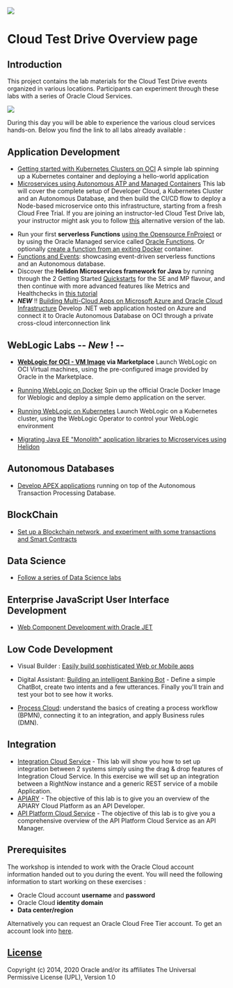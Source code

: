 ![](common/images/customer.logo2.png)
---
# Cloud Test Drive Overview page #

## Introduction ##

This project contains the lab materials for the Cloud Test Drive events organized in various locations.  Participants can experiment through these labs with a series of Oracle Cloud Services.  

![](common/images/Introslide.PNG)

During this day you will be able to experience the various cloud services hands-on.  Below you find the link to all labs already available : 


## Application Development ##
- [Getting started with Kubernetes Clusters on OCI](AppDev/Simple-OKE/README.md)
  A simple lab spinning up a Kubernetes container and deploying a hello-world application 
- [Microservices using Autonomous ATP and Managed Containers](https://janleemans.github.io/cloudtestdrive/AppDev/ATP-OKE/livelabs-trial)
  This lab will cover the complete setup of Developer Cloud, a Kubernetes Cluster and an Autonomous Database, and then build the CI/CD flow to deploy a Node-based microservice onto this infrastructure, starting from a fresh Cloud Free Trial.  If you are joining an instructor-led Cloud Test Drive lab, your instructor might ask you to follow [this](https://janleemans.github.io/cloudtestdrive/AppDev/ATP-OKE/livelabs-ctdenv) alternative version of the lab.

+ Run your first **serverless Functions** [using the Opensource FnProject](AppDev/functions/function2_lab.md) or by using the Oracle Managed service called [Oracle Functions](https://www.oracle.com/webfolder/technetwork/tutorials/infographics/oci_faas_gettingstarted_quickview/functions_quickview_top/functions_quickview/index.html#).  Or optionally [create a function from an exiting Docker](https://github.com/shaunsmith/functionslab-codeone19/blob/master/6-Container-as-Function.md) container.
+ [Functions and Events](AppDev/functionsandevents/FnHandson.md): showcasing event-driven serverless functions and an Autonomous database. 
+ Discover the **Helidon Microservices framework for Java** by running through the 2 Getting Started [Quickstarts](https://helidon.io/docs/latest/#/guides/01_overview) for the SE and MP flavour, and then continue with more advanced features like Metrics and Healthchecks in [this tutorial](https://github.com/tomas-langer/helidon-conference/blob/master/README.md)
+ ***NEW*** !!   [Building Multi-Cloud Apps on Microsoft Azure and Oracle Cloud Infrastructure](AppDev/OCI-Azure-Interconnection/README.md)
  Develop .NET web application hosted on Azure and connect it to Oracle Autonomous Database on OCI through a private cross-cloud interconnection link



## WebLogic Labs   -- ***New*** ! --

+ **[WebLogic for OCI - VM Image](https://oracle.github.io/cloudtestdrive/AppDev/wls/?page=wlscnonjrf.md) via Marketplace**
  Launch WebLogic on OCI Virtual machines, using the pre-configured image provided by Oracle in the Marketplace.

+ [Running WebLogic on Docker](AppDev/wls/WLS_on_Docker.md)
  Spin up the official Oracle Docker Image for Weblogic and deploy a simple demo application on the server.

+ [Running WebLogic on Kubernetes](AppDev/wls/WLS_on_OKE.md)
  Launch WebLogic on a Kubernetes cluster, using the WebLogic Operator to control your WebLogic environment
  
+ [Migrating Java EE "Monolith" application libraries to Microservices using Helidon](AppDev/helidon-k8s/README.md)

  




## Autonomous Databases

- [Develop APEX applications](ATP/APEX/readme.md) running on top of the Autonomous Transaction Processing Database.



## BlockChain ##

+ [Set up a Blockchain network, and experiment with some transactions and Smart Contracts](BlockChain/readme.md)

  

## Data Science ##

+ [Follow a series of Data Science labs](DataScience/README.md)

  

## Enterprise JavaScript User Interface Development ##

+ [Web Component Development with Oracle JET](https://github.com/geertjanw/ojet-training/blob/master/README.md)

  

## Low Code Development ##
+ Visual Builder : [Easily build sophisticated Web or Mobile apps](AppDev/vbcs/readme.md)

+ Digital Assistant: [Building an intelligent Banking Bot](Mobile/IntelligentBots/readme.md) - Define a simple ChatBot, create two intents and a few utterances.  Finally you'll train and test your bot to see how it works.

+ [Process Cloud](https://oracle.github.io/cloudtestdrive/Integration/process/?page=README.md): understand the basics of creating a process workflow (BPMN), connecting it to an integration, and apply Business rules (DMN).

  


## Integration ##

+ [Integration Cloud Service](Integration/readme.md) - This lab will show you how to set up integration between 2 systems simply using the drag & drop features of Integration Cloud Service.  In this exercise we will set up an integration between a RightNow instance and a generic REST service of a mobile Application.
+ [APIARY](Integration/APICS/APIPCS-DesignFirst.md) - The objective of this lab is to give you an overview of the APIARY Cloud Platform as an API Developer. 
+ [API Platform Cloud Service](Integration/APICS/APIPCS-Manager.md) - The objective of this lab is to give you a comprehensive overview of the API Platform Cloud Service as an API Manager. 




## Prerequisites ##

The workshop is intended to work with the Oracle Cloud account information handed out to you during the event.  You will need the following information to start working on these exercises :

+ Oracle Cloud account **username** and **password**
+ Oracle Cloud **identity domain**
+ **Data center/region**

Alternatively you can request an Oracle Cloud Free Tier account. To get an account look into [here](common/request.for.trial.md).



## [License](LICENSE)
Copyright (c) 2014, 2020 Oracle and/or its affiliates
The Universal Permissive License (UPL), Version 1.0
